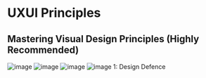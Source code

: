 # UXUI Principles 

## Mastering Visual Design Principles (Highly Recommended)

![image](https://github.com/istarter/ux-ui-notes/assets/11480617/1f213c29-e27a-4ac8-a63b-5279b6aea34c)
![image](https://github.com/istarter/ux-ui-notes/assets/11480617/642353e0-d791-497e-af58-e3675566ab48)
![image](https://github.com/istarter/ux-ui-notes/assets/11480617/875e088a-cf75-4553-9ca0-f88063d66884)
![image](https://github.com/istarter/ux-ui-notes/assets/11480617/db612f4c-e27c-4463-963b-0be85858a052)
1: Design Defence 
